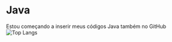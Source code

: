 # Java
Estou começando a inserir meus códigos Java também no GitHub
![Top Langs](https://github-readme-stats-git-masterrstaa-rickstaa.vercel.app/api/top-langs/?username=anaamel/Java&layout=compact&bg_color=000&border_color=30A3DC&title_color=E94D5F&text_color=FFF)
